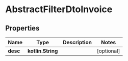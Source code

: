 
# AbstractFilterDtoInvoice

## Properties
Name | Type | Description | Notes
------------ | ------------- | ------------- | -------------
**desc** | **kotlin.String** |  |  [optional]



